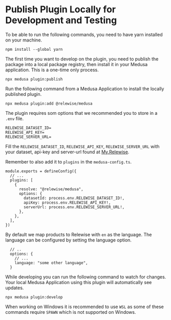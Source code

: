 # Publish Plugin Locally for Development and Testing

To be able to run the following commands, you need to have yarn installed on your machine.

```W
npm install --global yarn
```

The first time you want to develop on the plugin, you need to publish the package into a local package registry, then install it in your Medusa application. This is a one-time only process.

```W
npx medusa plugin:publish
```

Run the following command from a Medusa Application to install the locally published plugin.

```W
npx medusa plugin:add @relewise/medusa
```

The plugin requires som options that we recommended you to store in a `.env` file.

```W
RELEWISE_DATASET_ID=
RELEWISE_API_KEY=
RELEWISE_SERVER_URL=
```

Fill the `RELEWISE_DATASET_ID`, `RELEWISE_API_KEY`, `RELEWISE_SERVER_URL` with your dataset, api-key and server-url found at [My.Relewise](https://my.relewise.com/developer-settings).

Remember to also add it to `plugins` in the `medusa-config.ts`.

```W
module.exports = defineConfig({
  // ...
  plugins: [
    {
      resolve: "@relewise/medusa",
      options: {
        datasetId: process.env.RELEWISE_DATASET_ID!,
        apiKey: process.env.RELEWISE_API_KEY!,
        serverUrl: process.env.RELEWISE_SERVER_URL!,
      },
    },
  ],
})
```

By default we map products to Relewise with `en` as the language.
The language can be configured by setting the language option.

```W
  // ..
  options: {
    // ...
    language: "some other language",
  }
```

While developing you can run the following command to watch for changes.
Your local Medusa Application using this plugin will automatically see updates.

```W
npx medusa plugin:develop
```

When working on Windows it is recommended to use `WSL` as some of these commands require `SPAWN` which is not supported on Windows.
